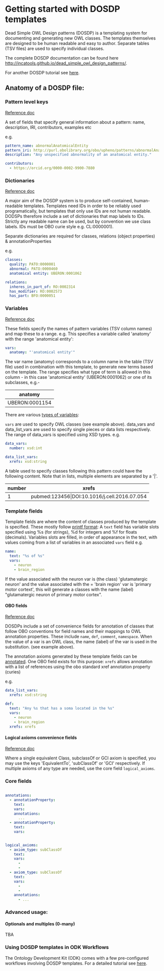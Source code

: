# Getting started with DOSDP templates

Dead Simple OWL Design patterns (DOSDP) is a templating system for documenting and generating new OWL classes.  The templates themselves are designed to be human readable and easy to author.  Separate tables (TSV files) are used to specify individual classes.

The complete DOSDP documentation can be found here http://incatools.github.io/dead_simple_owl_design_patterns/.

For another DOSDP tutorial see [here](dosdp_template.md).

## Anatomy of a DOSDP file:

### Pattern level keys

[Reference doc](https://github.com/INCATools/dead_simple_owl_design_patterns/blob/master/docs/dosdp_schema.md#properties)

A set of fields that specify general information about a pattern: name, description, IRI, contributors, examples etc

e.g.

```yaml
pattern_name: abnormalAnatomicalEntity
pattern_iri: http://purl.obolibrary.org/obo/upheno/patterns/abnormalAnatomicalEntity.yaml
description: "Any unspecified abnormality of an anatomical entity."

contributors:
  - https://orcid.org/0000-0002-9900-7880
```

### Dictionaries

[Reference doc](https://github.com/INCATools/dead_simple_owl_design_patterns/blob/master/docs/dosdp_schema.md#owl-entity-dictionaries)

A major aim of the DOSDP system is to produce self-contained, human-readable templates. Templates need IDs in order to be reliably used programatically, but templates that only use IDs are not human readable. DODSPs therefore include a set of dictionaries that map labels to IDs. Strictly any readable name can be used, but by convention we use class labels.  IDs must be  OBO curie style e.g. CL:0000001).

Separate dictionaries are required for classes, relations (object properties) & annotationProperties

e.g.

```yaml
classes:
  quality: PATO:0000001
  abnormal: PATO:0000460
  anatomical entity: UBERON:0001062

relations:
  inheres_in_part_of: RO:0002314
  has_modifier: RO:0002573
  has_part: BFO:0000051
```

### Variables

[Reference doc](https://github.com/INCATools/dead_simple_owl_design_patterns/blob/master/docs/dosdp_schema.md#var-types)

These fields specify the names of pattern variables (TSV column names) and map these to a range. e.g. This specifies a variable called 'anatomy' with the range 'anatomical entity':

```yaml
vars:
  anatomy: "'anatomical entity'"
```

The var name (anatomy) corresponds to a column name in the table (TSV file) used in combination with this template, to generate new terms based on the template.  The range specifies what type of term is allowed in this column - in this case 'anatomical entity' (UBERON:0001062) or one of its subclasses, e.g.-

| anatomy |
|--|
| UBERON:0001154 |

There are various [types of variables](https://github.com/INCATools/dead_simple_owl_design_patterns/blob/master/docs/dosdp_schema.md#var-types):

`vars` are used to specify OWL classes (see example above). data_vars and data_list_vars are used to specify single pieces or data lists respectively.  The range of data_vars is specified using XSD types. e.g.

```yaml
data_vars:
  number: xsd:int

data_list_vars:
  xrefs: xsd:string
```

A table used to specify classes following this pattern could have the following content.  Note that in lists, multiple elements are separated by a '|'.

| number | xrefs |
|--|--|
| 1 | pubmed:123456\|DOI:10.1016/j.cell.2016.07.054|

### Template fields

Template fields are where the content of classes produced by the template is specified.  These mostly follow [printf format](https://en.wikipedia.org/wiki/Printf_format_string):  A `text` field has variable slots specified using %s (for strings),  %d for integers and %f for floats (decimals).  Variables slots are filled, in order of appearance in the text, with values coming from a list of variables in an associated `vars` field e.g.

```yaml
name:
  text: "%s of %s"
  vars:
    - neuron
    - brain_region
```
 
If the value associated with the neuron var is (the class) 'glutamatergic neuron' and the value associated with the = 'brain region' var is 'primary motor cortext', this will generate a classes with the name (label) "glutamatergic neuron of primary motor cortex".

#### OBO fields

[Reference doc](https://github.com/INCATools/dead_simple_owl_design_patterns/blob/master/docs/dosdp_schema.md#obo-fields)

DOSDPs include a set of convenience fields for annotation of classes that follow OBO conventions for field names and their mappings to OWL annotation properties.  These include `name`, `def`, `comment`, `namespace`. When the value of a var is an OWL class, the name (label) of the var is used in the substitution. (see example above).

The annotation axioms generated by these template fields can be [annotated](). One OBO field exists for this purpose: `xrefs` allows annotation with a list of references using the obo standard xref annotation property (curies) 

e.g. 

```yaml
data_list_vars:
  xrefs: xsd:string
  
def:
  text: "Any %s that has a soma located in the %s"
  vars:
    - neuron
    - brain_region
  xrefs: xrefs
```

#### Logical axioms convenience fields

[Reference doc](https://github.com/INCATools/dead_simple_owl_design_patterns/blob/master/docs/dosdp_schema.md#logical-convenience-fields)

Where a single equivalent Class, subclassOf or GCI axiom is specified, you may use the keys 'EquivalentTo', 'subClassOf' or 'GCI' respectively.  If multiple axioms of any type are needed, use the core field `logical_axioms`.

### Core fields

```yaml

annotations:
  - annotationProperty: 
    text:
    vars:
    annotations:
      ...
  - annotationProperty:
    text:
    vars:
  

logical_axioms:
  - axiom_type: subClassOf
    text:
    vars:
      -
      - 
  - axiom_type: subClassOf
    text:
    vars:
      - 
      - 
    annotations:
      - ...
```

### Advanced usage:

#### Optionals and multiples (0-many)

TBA

### Using DOSDP templates in ODK Workflows

The Ontology Development Kit (ODK) comes with a few pre-configured workflows involving DOSDP templates. For a detailed tutorial see [here](dosdp-odk.md).
